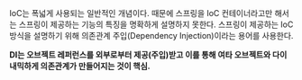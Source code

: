 IoC는 폭넓게 사용되는 일반적인 개념이다. 때문에 스프링을 IoC 컨테이너라고만 해서는 스프링이 제공하는 기능의 특징을 명확하게 설명하지 못한다.
스프링이 제공하는 IoC 방식을 설명하기 위해 의존관계 주입(Dependency Injection)이라는 용어를 사용한다.

**DI는 오브젝트 레퍼런스를 외부로부터 제공(주입)받고 이를 통해 여타 오브젝트와 다이내믹하게 의존관계가 만들어지는 것이 핵심.**
